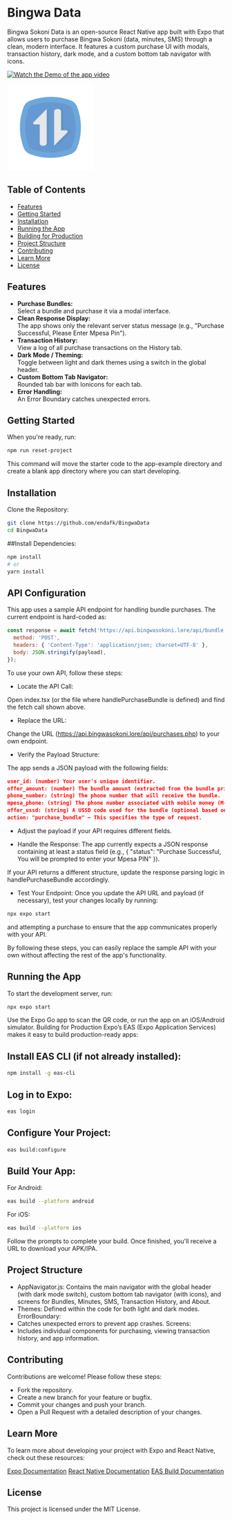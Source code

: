 # Bingwa Data

Bingwa Sokoni Data is an open-source React Native app built with Expo that allows users to purchase Bingwa Sokoni (data, minutes, SMS) through a clean, modern interface. It features a custom purchase UI with modals, transaction history, dark mode, and a custom bottom tab navigator with icons.

[![Watch the Demo of the app video](https://img.youtube.com/vi/jUraYmkniFo/0.jpg)](https://www.youtube.com/watch?v=jUraYmkniFo)

<img src="assets/images/icon.png" alt="App Icon" width="200" height="200"/>

## Table of Contents

- [Features](#features)
- [Getting Started](#getting-started)
- [Installation](#installation)
- [Running the App](#running-the-app)
- [Building for Production](#building-for-production)
- [Project Structure](#project-structure)
- [Contributing](#contributing)
- [Learn More](#learn-more)
- [License](#license)

## Features

- **Purchase Bundles:**  
  Select a bundle and purchase it via a modal interface.
- **Clean Response Display:**  
  The app shows only the relevant server status message (e.g., "Purchase Successful, Please Enter Mpesa Pin").
- **Transaction History:**  
  View a log of all purchase transactions on the History tab.
- **Dark Mode / Theming:**  
  Toggle between light and dark themes using a switch in the global header.
- **Custom Bottom Tab Navigator:**  
  Rounded tab bar with Ionicons for each tab.
- **Error Handling:**  
  An Error Boundary catches unexpected errors.

## Getting Started

When you're ready, run:

```bash
npm run reset-project
```
This command will move the starter code to the app-example directory and create a blank app directory where you can start developing.

## Installation
Clone the Repository:

```bash
git clone https://github.com/endafk/BingwaData
cd BingwaData
```
##Install Dependencies:

```bash
npm install
# or
yarn install
```


## API Configuration

This app uses a sample API endpoint for handling bundle purchases. The current endpoint is hard-coded as:

```js
const response = await fetch('https://api.bingwasokoni.lore/api/bundle.php', {
  method: 'POST',
  headers: { 'Content-Type': 'application/json; charset=UTF-8' },
  body: JSON.stringify(payload),
});
```

To use your own API, follow these steps:

- Locate the API Call:

Open index.tsx (or the file where handlePurchaseBundle is defined) and find the fetch call shown above.

- Replace the URL:

Change the URL (https://api.bingwasokoni.lore/api/purchases.php) to your own endpoint.

- Verify the Payload Structure:

The app sends a JSON payload with the following fields:
```JSON
user_id: (number) Your user's unique identifier.
offer_amount: (number) The bundle amount (extracted from the bundle price).
phone_number: (string) The phone number that will receive the bundle.
mpesa_phone: (string) The phone number associated with mobile money (M-Pesa).
offer_ussd: (string) A USSD code used for the bundle (optional based on your API).
action: "purchase_bundle" – This specifies the type of request.
```
- Adjust the payload if your API requires different fields.

- Handle the Response:
The app currently expects a JSON response containing at least a status field (e.g., { "status": "Purchase Successful, You will be prompted to enter your Mpesa PIN" }).

If your API returns a different structure, update the response parsing logic in handlePurchaseBundle accordingly.

- Test Your Endpoint:
Once you update the API URL and payload (if necessary), test your changes locally by running:

```bash
npx expo start
```

and attempting a purchase to ensure that the app communicates properly with your API.

By following these steps, you can easily replace the sample API with your own without affecting the rest of the app's functionality.


## Running the App

To start the development server, run:

```bash
npx expo start
```

Use the Expo Go app to scan the QR code, or run the app on an iOS/Android simulator.
Building for Production
Expo’s EAS (Expo Application Services) makes it easy to build production-ready apps:

## Install EAS CLI (if not already installed):

```bash
npm install -g eas-cli
```

## Log in to Expo:

```bash
eas login
```
## Configure Your Project:

```bash
eas build:configure
```

## Build Your App:

For Android:
```bash
eas build --platform android
```
For iOS:
```bash
eas build --platform ios
```
Follow the prompts to complete your build. Once finished, you'll receive a URL to download your APK/IPA.

## Project Structure
   - AppNavigator.js:
      Contains the main navigator with the global header (with dark mode switch), custom bottom tab     navigator (with icons), and screens for Bundles, Minutes, SMS, Transaction History, and About.
   - Themes:
      Defined within the code for both light and dark modes.
      ErrorBoundary:
   - Catches unexpected errors to prevent app crashes.
      Screens:
   - Includes individual components for purchasing, viewing transaction history, and app information.


## Contributing
Contributions are welcome! Please follow these steps:
   - Fork the repository.
   - Create a new branch for your feature or bugfix.
   - Commit your changes and push your branch.
   - Open a Pull Request with a detailed description of your changes.
## Learn More
To learn more about developing your project with Expo and React Native, check out these resources:

   [Expo Documentation](https://docs.expo.dev/)
   [React Native Documentation](https://reactnative.dev/)
   [EAS Build Documentation](https://docs.expo.dev/eas/)

## License
This project is licensed under the MIT License.